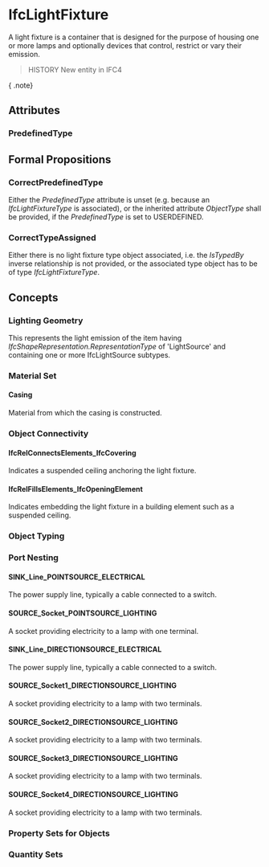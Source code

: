 # IfcLightFixture

A light fixture is a container that is designed for the purpose of housing one or more lamps and optionally devices that control, restrict or vary their emission.<!-- end of definition -->

> HISTORY New entity in IFC4

{ .note}
>

## Attributes

### PredefinedType


## Formal Propositions

### CorrectPredefinedType
Either the _PredefinedType_ attribute is unset (e.g. because an _IfcLightFixtureType_ is associated), or the inherited attribute _ObjectType_ shall be provided, if the _PredefinedType_ is set to USERDEFINED.

### CorrectTypeAssigned
Either there is no light fixture type object associated, i.e. the _IsTypedBy_ inverse relationship is not provided, or the associated type object has to be of type _IfcLightFixtureType_.

## Concepts

### Lighting Geometry

This represents the light emission of the item having _IfcShapeRepresentation.RepresentationType_ of 'LightSource' and containing one or more IfcLightSource subtypes.

### Material Set



#### Casing

Material from which the casing is constructed.

### Object Connectivity



#### IfcRelConnectsElements_IfcCovering

Indicates a suspended ceiling anchoring the light fixture.

#### IfcRelFillsElements_IfcOpeningElement

Indicates embedding the light fixture in a building element such as a suspended ceiling.

### Object Typing



### Port Nesting



#### SINK_Line_POINTSOURCE_ELECTRICAL

The power supply line, typically a cable connected to a switch.

#### SOURCE_Socket_POINTSOURCE_LIGHTING

A socket providing electricity to a lamp with one terminal.

#### SINK_Line_DIRECTIONSOURCE_ELECTRICAL

The power supply line, typically a cable connected to a switch.

#### SOURCE_Socket1_DIRECTIONSOURCE_LIGHTING

A socket providing electricity to a lamp with two terminals.

#### SOURCE_Socket2_DIRECTIONSOURCE_LIGHTING

A socket providing electricity to a lamp with two terminals.

#### SOURCE_Socket3_DIRECTIONSOURCE_LIGHTING

A socket providing electricity to a lamp with two terminals.

#### SOURCE_Socket4_DIRECTIONSOURCE_LIGHTING

A socket providing electricity to a lamp with two terminals.

### Property Sets for Objects



### Quantity Sets



